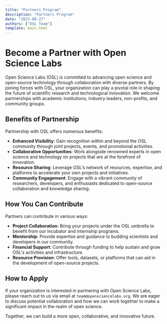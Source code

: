 ```yaml
---
title: "Partners Program"
description: "Partners Program"
date: "2023-08-27"
authors: ["OSL Team"]
template: main.html
---
```


# Become a Partner with Open Science Labs

Open Science Labs (OSL) is committed to advancing open science and open-source
technology through collaboration with diverse partners. By joining forces with
OSL, your organization can play a pivotal role in shaping the future of
scientific research and technological innovation. We welcome partnerships with
academic institutions, industry leaders, non-profits, and community groups.

## Benefits of Partnership

Partnership with OSL offers numerous benefits:

- **Enhanced Visibility**: Gain recognition within and beyond the OSL community
  through joint projects, events, and promotional activities.
- **Collaborative Opportunities**: Work alongside renowned experts in open
  science and technology on projects that are at the forefront of innovation.
- **Resource Sharing**: Leverage OSL's network of resources, expertise, and
  platforms to accelerate your own projects and initiatives.
- **Community Engagement**: Engage with a vibrant community of researchers,
  developers, and enthusiasts dedicated to open-source collaboration and
  knowledge sharing.

## How You Can Contribute

Partners can contribute in various ways:

- **Project Collaboration**: Bring your projects under the OSL umbrella to
  benefit from our incubator and internship programs.
- **Mentorship**: Provide expertise and guidance to budding scientists and
  developers in our community.
- **Financial Support**: Contribute through funding to help sustain and grow
  OSL's activities and infrastructure.
- **Resource Provision**: Offer tools, datasets, or platforms that can aid in
  the development of open-source projects.

## How to Apply

If your organization is interested in partnering with Open Science Labs, please
reach out to us via email at `team@opensciencelabs.org`. We are eager to discuss
potential collaboration and how we can work together to make a significant
impact in the realm of open science.

Together, we can build a more open, collaborative, and innovative future.
